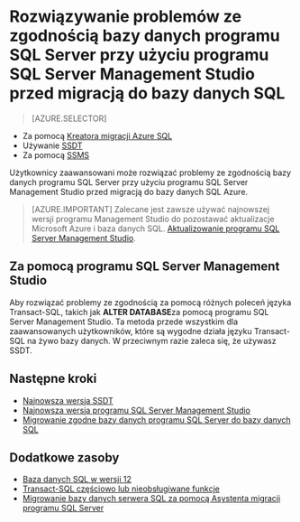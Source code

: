 <properties
   pageTitle="Rozwiązywanie problemów ze zgodnością bazy danych programu SQL Server przy użyciu programu SQL Server zarządzania Studio przed migracją do bazy danych SQL | Microsoft Azure"
   description="Microsoft Azure SQL Database, migracja bazy danych, informacje o zgodności, Kreator migracji SQL Azure"
   services="sql-database"
   documentationCenter=""
   authors="CarlRabeler"
   manager="jhubbard"
   editor=""/>

<tags
   ms.service="sql-database"
   ms.devlang="NA"
   ms.topic="article"
   ms.tgt_pltfrm="NA"
   ms.workload="sqldb-migrate"
   ms.date="08/24/2016"
   ms.author="carlrab"/>

# <a name="fix-sql-server-database-compatibility-issues-using-sql-server-management-studio-before-migration-to-sql-database"></a>Rozwiązywanie problemów ze zgodnością bazy danych programu SQL Server przy użyciu programu SQL Server Management Studio przed migracją do bazy danych SQL

> [AZURE.SELECTOR]
- Za pomocą [Kreatora migracji Azure SQL](sql-database-cloud-migrate-fix-compatibility-issues.md)
- Używanie [SSDT](sql-database-cloud-migrate-fix-compatibility-issues-ssdt.md)
- Za pomocą [SSMS](sql-database-cloud-migrate-fix-compatibility-issues-ssms.md)

Użytkownicy zaawansowani może rozwiązać problemy ze zgodnością bazy danych programu SQL Server przy użyciu programu SQL Server Management Studio przed migracją do bazy danych SQL Azure.


> [AZURE.IMPORTANT] Zalecane jest zawsze używać najnowszej wersji programu Management Studio do pozostawać aktualizacje Microsoft Azure i baza danych SQL. [Aktualizowanie programu SQL Server Management Studio](https://msdn.microsoft.com/library/mt238290.aspx).


## <a name="using-sql-server-management-studio"></a>Za pomocą programu SQL Server Management Studio

Aby rozwiązać problemy ze zgodnością za pomocą różnych poleceń języka Transact-SQL, takich jak **ALTER DATABASE**za pomocą programu SQL Server Management Studio. Ta metoda przede wszystkim dla zaawansowanych użytkowników, które są wygodne działa języku Transact-SQL na żywo bazy danych. W przeciwnym razie zaleca się, że używasz SSDT. 



## <a name="next-steps"></a>Następne kroki

- [Najnowsza wersja SSDT](https://msdn.microsoft.com/library/mt204009.aspx)
- [Najnowsza wersja programu SQL Server Management Studio](https://msdn.microsoft.com/library/mt238290.aspx)
- [Migrowanie zgodne bazy danych programu SQL Server do bazy danych SQL](sql-database-cloud-migrate.md#migrate-a-compatible-sql-server-database-to-sql-database)

## <a name="additional-resources"></a>Dodatkowe zasoby

- [Baza danych SQL w wersji 12](sql-database-v12-whats-new.md)
- [Transact-SQL częściowo lub nieobsługiwane funkcje](sql-database-transact-sql-information.md)
- [Migrowanie bazy danych serwera SQL za pomocą Asystenta migracji programu SQL Server](http://blogs.msdn.com/b/ssma/)
